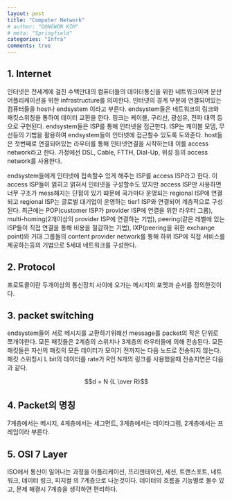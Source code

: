 ```yaml
---
layout: post
title: "Computer Network"
# author: "DONGWON KIM"
# meta: "Springfield"
categories: "Infra"
comments: true
---
```


## 1. Internet
인터넷은 전세계에 걸친 수백만대의 컴퓨터들의 데이터통신을 위한 네트워크이며 분산 어플리케이션을 위한 infrastructure를 의미한다. 인터넷의 경계 부분에 연결되어있는 컴퓨터들을 host나 endsystem 이라고 부른다. endsystem들은 네트워크의 링크와 패킷스위칭을 통하여 데이터 교환을 한다. 링크는 케이블, 구리선, 광섬유, 전파 대역 등으로 구현된다. endsystem들은 ISP를 통해 인터넷을 접근한다. ISP는 케이블 모뎀, 무선등의 기법을 활용하여 endsystem들이 인터넷에 접근할수 있도록 도와준다. host들은 첫번째로 연결되어있는 라우터를 통해 인터넷연결을 시작하는데 이를 access network라고 한다. 가정에선 DSL, Cable, FTTH, Dial-Up, 위성 등의 access network를 사용한다. 

endsystem들에게 인터넷에 접속할수 있게 해주는 ISP를 access ISP라고 한다. 이 access ISP들이 얽히고 얽혀서 인터넷을 구성할수도 있지만 access ISP만 사용하면 너무 구조가 mess해지는 단점이 있기 땨문애 국가마다 운영되는 regional ISP에 연결되고 regional ISP는 글로벌 대기업이 운영하는 tier1 ISP와 연결되어 계층적으로 구성된다.
최근에는 POP(customer ISP가 provider ISP에 연결을 위한 라우터 그룹), multi-homing(2개이상의 provider ISP에 연결하는 기법), peering(같은 레벨에 있는 ISP들이 직접 연결을 통해 비용을 절감하는 기법), IXP(peering을 위한 exchange point)와 거대 그룹들의 content provider network를 통해 하위 ISP에 직접 서비스를 제공하는등의 기법으로 5세대 네트워크를 구성한다.

## 2. Protocol
프로토콜이란 두개이상의 통신장치 사이에 오가는 메시지의 포멧과 순서를 정의한것이다. 

## 3. packet switching
endsystem들이 서로 메시지를 교환하기위해선 message를 packet의 작은 단위로 쪼개야한다. 모든 패킷들은 2계층의 스위치나 3계층의 라우터들에 의해 전송된다. 모든 패킷들은 자신의 패킷의 모든 데이터가 모이기 전까지는 다음 노드로 전송되지 않는다. 패킷 스위칭시 L bit의 데이터를 rate가 R인 N개의 링크를 사용했을때 전송지연은 다음과 같다.

$$d = N {L \over R}$$

## 4. Packet의 명칭
7계층에서는 메시지, 4계층에서는 세그먼트, 3계층에서는 데이타그램, 2계층에서는 프레임이라 부른다.

## 5. OSI 7 Layer
ISO에서 통신이 일어나는 과정을 어플리케이션, 프리젠테이션, 세션, 트랜스포트, 네트워크, 데이터 링크, 피지컬 의 7계층으로 나눈것이다. 데이터의 흐름을 기능별로 볼수 있고, 문제 해결시 7계층을 생각하면 편리하다.